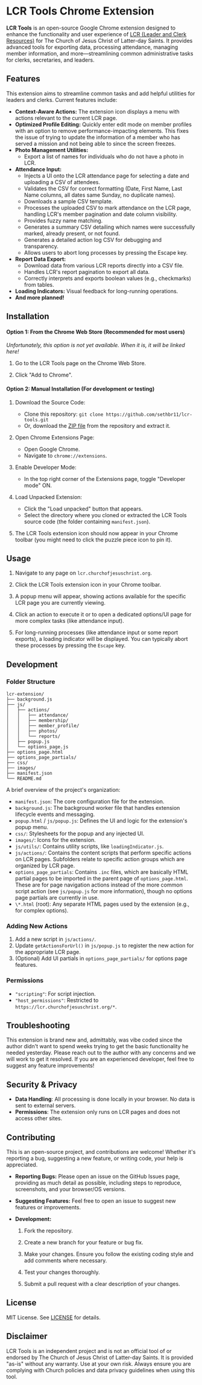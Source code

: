 # LCR Tools Chrome Extension

**LCR Tools** is an open-source Google Chrome extension designed to enhance the functionality and user experience of [LCR (Leader and Clerk Resources)](https://lcr.churchofjesuschrist.org/) for The Church of Jesus Christ of Latter-day Saints. It provides advanced tools for exporting data, processing attendance, managing member information, and more—streamlining common administrative tasks for clerks, secretaries, and leaders.

## Features

This extension aims to streamline common tasks and add helpful utilities for leaders and clerks. Current features include:

- **Context-Aware Actions:** The extension icon displays a menu with actions relevant to the current LCR page.
- **Optimized Profile Editing:** Quickly enter edit mode on member profiles with an option to remove performance-impacting elements. This fixes the issue of trying to update the information of a member who has served a mission and not being able to since the screen freezes.
- **Photo Management Utilities:**
  - Export a list of names for individuals who do not have a photo in LCR.
- **Attendance Input:**
  - Injects a UI onto the LCR attendance page for selecting a date and uploading a CSV of attendees.
  - Validates the CSV for correct formatting (Date, First Name, Last Name columns, all dates same Sunday, no duplicate names).
  - Downloads a sample CSV template.
  - Processes the uploaded CSV to mark attendance on the LCR page, handling LCR's member pagination and date column visibility.
  - Provides fuzzy name matching.
  - Generates a summary CSV detailing which names were successfully marked, already present, or not found.
  - Generates a detailed action log CSV for debugging and transparency.
  - Allows users to abort long processes by pressing the Escape key.
- **Report Data Export:**
  - Download data from various LCR reports directly into a CSV file.
  - Handles LCR's report pagination to export all data.
  - Correctly interprets and exports boolean values (e.g., checkmarks) from tables.
- **Loading Indicators:** Visual feedback for long-running operations.
- **And more planned!**

## Installation

#### Option 1: From the Chrome Web Store (Recommended for most users)

_Unfortunately, this option is not yet available. When it is, it will be linked here!_

1. Go to the LCR Tools page on the Chrome Web Store.

2. Click "Add to Chrome".

#### Option 2: Manual Installation (For development or testing)

1. Download the Source Code:

   - Clone this repository: `git clone https://github.com/sethbr11/lcr-tools.git`
   - Or, download the [ZIP file](https://github.com/sethbr11/lcr-tools/archive/refs/tags/v1.0.0-alpha.zip) from the repository and extract it.

2. Open Chrome Extensions Page:

   - Open Google Chrome.
   - Navigate to `chrome://extensions`.

3. Enable Developer Mode:

   - In the top right corner of the Extensions page, toggle "Developer mode" ON.

4. Load Unpacked Extension:

   - Click the "Load unpacked" button that appears.
   - Select the directory where you cloned or extracted the LCR Tools source code (the folder containing `manifest.json`).

5. The LCR Tools extension icon should now appear in your Chrome toolbar (you might need to click the puzzle piece icon to pin it).

## Usage

1. Navigate to any page on `lcr.churchofjesuschrist.org`.

2. Click the LCR Tools extension icon in your Chrome toolbar.

3. A popup menu will appear, showing actions available for the specific LCR page you are currently viewing.

4. Click an action to execute it or to open a dedicated options/UI page for more complex tasks (like attendance input).

5. For long-running processes (like attendance input or some report exports), a loading indicator will be displayed. You can typically abort these processes by pressing the `Escape` key.

## Development

### Folder Structure

```
lcr-extension/
├── background.js
├── js/
│   ├── actions/
│   │   ├── attendance/
│   │   ├── membership/
│   │   ├── member_profile/
│   │   ├── photos/
│   │   └── reports/
│   ├── popup.js
│   └── options_page.js
├── options_page.html
├── options_page_partials/
├── css/
├── images/
├── manifest.json
└── README.md
```

A brief overview of the project's organization:

- `manifest.json`: The core configuration file for the extension.
- `background.js`: The background worker file that handles extension lifecycle events and messaging.
- `popup.html` / `js/popup.js`: Defines the UI and logic for the extension's popup menu.
- `css/`: Stylesheets for the popup and any injected UI.
- `images/`: Icons for the extension.
- `js/utils/`: Contains utility scripts, like `loadingIndicator.js`.
- `js/actions/`: Contains the content scripts that perform specific actions on LCR pages. Subfolders relate to specific action groups which are organized by LCR page.
- `options_page_partials`: Contains `.inc` files, which are basically HTML partial pages to be imported in the parent page of `options_page.html`. These are for page navigation actions instead of the more common script action (see `js/popup.js` for more information), though no options page partials are currently in use.
- `\*.html` (root): Any separate HTML pages used by the extension (e.g., for complex options).

### Adding New Actions

1. Add a new script in `js/actions/`.
2. Update `getActionsForUrl()` in `js/popup.js` to register the new action for the appropriate LCR page.
3. (Optional) Add UI partials in `options_page_partials/` for options page features.

### Permissions

- `"scripting"`: For script injection.
- `"host_permissions"`: Restricted to `https://lcr.churchofjesuschrist.org/*`.

## Troubleshooting

This extension is brand new and, admittably, was vibe coded since the author didn't want to spend weeks trying to get the basic functionality he needed yesterday. Please reach out to the author with any concerns and we will work to get it resolved. If you are an experienced developer, feel free to suggest any feature improvements!

## Security & Privacy

- **Data Handling**: All processing is done locally in your browser. No data is sent to external servers.
- **Permissions**: The extension only runs on LCR pages and does not access other sites.

## Contributing

This is an open-source project, and contributions are welcome! Whether it's reporting a bug, suggesting a new feature, or writing code, your help is appreciated.

- **Reporting Bugs:** Please open an issue on the GitHub Issues page, providing as much detail as possible, including steps to reproduce, screenshots, and your browser/OS versions.

- **Suggesting Features:** Feel free to open an issue to suggest new features or improvements.

- **Development:**

  1. Fork the repository.

  2. Create a new branch for your feature or bug fix.

  3. Make your changes. Ensure you follow the existing coding style and add comments where necessary.

  4. Test your changes thoroughly.

  5. Submit a pull request with a clear description of your changes.

## License

MIT License. See [LICENSE](LICENSE) for details.

## Disclaimer

LCR Tools is an independent project and is not an official tool of or endorsed by The Church of Jesus Christ of Latter-day Saints. It is provided "as-is" without any warranty. Use at your own risk. Always ensure you are complying with Church policies and data privacy guidelines when using this tool.
